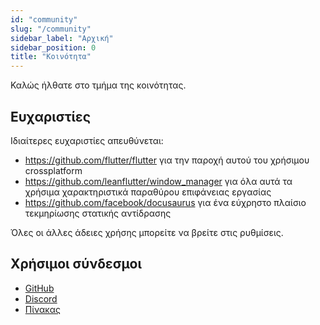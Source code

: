 ```yaml
---
id: "community"
slug: "/community"
sidebar_label: "Αρχική"
sidebar_position: 0
title: "Κοινότητα"
---
```


Καλώς ήλθατε στο τμήμα της κοινότητας.

## Ευχαριστίες

Ιδιαίτερες ευχαριστίες απευθύνεται:

* <https://github.com/flutter/flutter> για την παροχή αυτού του χρήσιμου crossplatform
* <https://github.com/leanflutter/window_manager> για όλα αυτά τα χρήσιμα χαρακτηριστικά παραθύρου επιφάνειας εργασίας
* <https://github.com/facebook/docusaurus> για ένα εύχρηστο πλαίσιο τεκμηρίωσης στατικής αντίδρασης

Όλες οι άλλες άδειες χρήσης μπορείτε να βρείτε στις ρυθμίσεις.

## Χρήσιμοι σύνδεσμοι

* [GitHub](https://github.com/LinwoodDev/Butterfly)
* [Discord](https://go.linwood.dev/discord)
* [Πίνακας](https://go.linwood.dev/matrix)
